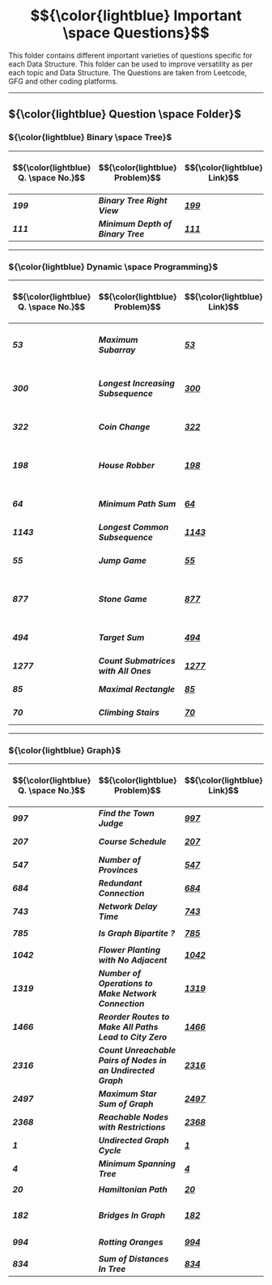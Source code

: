 # $${\color{lightblue} Important \space Questions}$$

This folder contains different important varieties of questions specific for each Data Structure. This folder can be used to improve versatility as per each topic and Data Structure. The Questions are taken from Leetcode, GFG and other coding platforms.

-----

## ${\color{lightblue} Question \space Folder}$

### ${\color{lightblue} Binary \space Tree}$

| $${\color{lightblue} Q. \space No.}$$ | $${\color{lightblue} Problem}$$ | $${\color{lightblue} Link}$$ | $${\color{lightblue} Hints}$$ | $${\color{lightblue} Similar}$$ | $${\color{lightblue} Coding\space Platform}$$ | $${\color{lightblue} Algorithm}$$ |
|-|-|-|-|-|-|-|
| ***199*** | ***Binary Tree Right View*** | ***[199](https://leetcode.com/problems/binary-tree-right-side-view/description/)*** | ***[Hints](https://leetcode.com/problems/binary-tree-right-side-view/solutions/5554468/binary-tree-right-view-simplified-java/)*** | ***[116](https://leetcode.com/problems/populating-next-right-pointers-in-each-node/), [221](https://www.naukri.com/code360/problems/left-view-of-a-binary-tree_920519?interviewProblemRedirection=true&practice_topic%5B%5D=Binary%2520Trees&sort_entity=company_count&sort_order=DESC&count=25&page=1&search=&leftPanelTabValue=PROBLEM), [347](https://www.naukri.com/code360/problems/top-view-of-the-tree_799401?interviewProblemRedirection=true&practice_topic%5B%5D=Binary%2520Trees&sort_entity=company_count&sort_order=DESC&count=25&page=1&search=Top&leftPanelTabValue=PROBLEM&customSource=studio_nav), [419](https://www.naukri.com/code360/problems/bottom-view-of-binary-tree_893110?interviewProblemRedirection=true&practice_topic%5B%5D=Binary%2520Trees&sort_entity=company_count&sort_order=DESC&count=25&page=1&search=Bottom&leftPanelTabValue=PROBLEM&customSource=studio_nav)*** | <img src="https://img.icons8.com/?size=100&id=AbQBhN9v62Ob&format=png&color=000000" alt="GeeksForGeeks" width="30" />, <img src="https://assets.leetcode.com/static_assets/public/images/LeetCode_logo.png" alt="Drone" width="30" />, <img src="https://coursereport-production.imgix.net/uploads/school/logo/1323/original/Coding_Ninjas_logo.jpeg?w=70&h=70&dpr=2&q=50" alt="CodingNinjas" width="30"> | ***Tree Views*** |
| ***111*** | ***Minimum Depth of Binary Tree*** | ***[111](https://leetcode.com/problems/minimum-depth-of-binary-tree/description/)*** | ***[Hints](https://leetcode.com/problems/minimum-depth-of-binary-tree/solutions/5554777/minimum-depth-of-binary-tree-simplified-java/)*** | ***[102](https://leetcode.com/problems/binary-tree-level-order-traversal/), [104](https://leetcode.com/problems/maximum-depth-of-binary-tree/description/), [543](https://leetcode.com/problems/diameter-of-binary-tree/description/), [549](https://www.naukri.com/code360/problems/replace-node-with-depth_794947?interviewProblemRedirection=true&search=depth&practice_topic%5B%5D=Binary%2520Trees&sort_entity=company_count&sort_order=DESC&count=25&page=1&leftPanelTabValue=PROBLEM&customSource=studio_nav), [659](https://www.naukri.com/code360/problems/list-of-depths_1229511?interviewProblemRedirection=true&search=depth&practice_topic%5B%5D=Binary%2520Trees&sort_entity=company_count&sort_order=DESC&count=25&page=1&leftPanelTabValue=PROBLEM&customSource=studio_nav)*** | <img src="https://assets.leetcode.com/static_assets/public/images/LeetCode_logo.png" alt="Drone" width="30" />, <img src="https://coursereport-production.imgix.net/uploads/school/logo/1323/original/Coding_Ninjas_logo.jpeg?w=70&h=70&dpr=2&q=50" alt="CodingNinjas" width="30"> | ***Depth and Diameter*** |

----

### ${\color{lightblue} Dynamic \space Programming}$

| $${\color{lightblue} Q. \space No.}$$ | $${\color{lightblue} Problem}$$ | $${\color{lightblue} Link}$$ | $${\color{lightblue} Hints}$$ | $${\color{lightblue} Similar}$$ | $${\color{lightblue} Coding\space Platform}$$ | $${\color{lightblue} Algorithm}$$ |
|-|-|-|-|-|-|-|
| ***53*** | ***Maximum Subarray*** | ***[53](https://leetcode.com/problems/maximum-subarray/description/)*** | ***[Hints](https://leetcode.com/problems/maximum-subarray/solutions/5331314/maximum-subarray-simplified-java/)*** | ***[121](https://leetcode.com/problems/best-time-to-buy-and-sell-stock/), [152](https://leetcode.com/problems/maximum-product-subarray/), [697](https://leetcode.com/problems/degree-of-an-array/), [978](https://leetcode.com/problems/longest-turbulent-subarray/), [1749](https://leetcode.com/problems/maximum-absolute-sum-of-any-subarray/), [2272](https://leetcode.com/problems/substring-with-largest-variance/), [2302](https://leetcode.com/problems/count-subarrays-with-score-less-than-k/), [2321](https://leetcode.com/problems/maximum-score-of-spliced-array/), [2496](https://leetcode.com/problems/maximum-value-of-a-string-in-an-array/), [2600](https://leetcode.com/problems/k-items-with-the-maximum-sum/), [2606](https://leetcode.com/problems/find-the-substring-with-maximum-cost/), [3026](https://leetcode.com/problems/maximum-good-subarray-sum/)*** | <img src="https://img.icons8.com/?size=100&id=AbQBhN9v62Ob&format=png&color=000000" alt="GeeksForGeeks" width="30" />, <img src="https://assets.leetcode.com/static_assets/public/images/LeetCode_logo.png" alt="Drone" width="30" />, <img src="https://coursereport-production.imgix.net/uploads/school/logo/1323/original/Coding_Ninjas_logo.jpeg?w=70&h=70&dpr=2&q=50" alt="CodingNinjas" width="30"> | ***Kadane*** |
| ***300*** | ***Longest Increasing Subsequence*** | ***[300](https://leetcode.com/problems/longest-increasing-subsequence/description/)*** | ***[Hints](https://leetcode.com/problems/longest-increasing-subsequence/solutions/5336343/longest-increasing-subsequence-simplified-java/)*** | ***[334](https://leetcode.com/problems/increasing-triplet-subsequence/), [354](https://leetcode.com/problems/russian-doll-envelopes/). [646](https://leetcode.com/problems/maximum-length-of-pair-chain/), [673](https://leetcode.com/problems/number-of-longest-increasing-subsequence/), [712](https://leetcode.com/problems/minimum-ascii-delete-sum-for-two-strings/), [1671](https://leetcode.com/problems/minimum-number-of-removals-to-make-mountain-array/), [2370](https://leetcode.com/problems/longest-ideal-subsequence/), [2407](https://leetcode.com/problems/longest-increasing-subsequence-ii/), [3176](https://leetcode.com/problems/find-the-maximum-length-of-a-good-subsequence-i/), [3177](https://leetcode.com/problems/find-the-maximum-length-of-a-good-subsequence-ii/), [3201](https://leetcode.com/problems/find-the-maximum-length-of-valid-subsequence-i/), [3202](https://leetcode.com/problems/find-the-maximum-length-of-valid-subsequence-ii/)*** | <img src="https://assets.leetcode.com/static_assets/public/images/LeetCode_logo.png" alt="Drone" width="30" />, <img src="https://coursereport-production.imgix.net/uploads/school/logo/1323/original/Coding_Ninjas_logo.jpeg?w=70&h=70&dpr=2&q=50" alt="CodingNinjas" width="30"> | ***Subsequence Overlapping*** |
| ***322*** | ***Coin Change*** | ***[322](https://leetcode.com/problems/coin-change/description/)*** | [Hints](https://leetcode.com/problems/coin-change/solutions/5569176/coin-change-simplified-java/) | ***[983](https://leetcode.com/problems/minimum-cost-for-tickets/), [2218](https://leetcode.com/problems/maximum-value-of-k-coins-from-piles/), [2224](https://leetcode.com/problems/minimum-number-of-operations-to-convert-time/), [2547](https://leetcode.com/problems/minimum-cost-to-split-an-array/), [2902](https://leetcode.com/problems/count-of-sub-multisets-with-bounded-sum/), [2915](https://leetcode.com/problems/length-of-the-longest-subsequence-that-sums-to-target/), [2952](https://leetcode.com/problems/minimum-number-of-coins-to-be-added/)*** | <img src="https://img.icons8.com/?size=100&id=AbQBhN9v62Ob&format=png&color=000000" alt="GeeksForGeeks" width="30" />, <img src="https://assets.leetcode.com/static_assets/public/images/LeetCode_logo.png" alt="Drone" width="30" />, <img src="https://coursereport-production.imgix.net/uploads/school/logo/1323/original/Coding_Ninjas_logo.jpeg?w=70&h=70&dpr=2&q=50" alt="CodingNinjas" width="30"> | ***Unbounded Knapsack*** | 
| ***198*** | ***House Robber*** | ***[198](https://leetcode.com/problems/house-robber/description/)*** | ***[Hints](https://leetcode.com/problems/house-robber/solutions/5570005/house-robber-simplified-java/)*** | ***[213](https://leetcode.com/problems/house-robber-ii/), [246](https://www.naukri.com/code360/problems/painting-fences_920549?interviewProblemRedirection=true&search=Paint&practice_topic%5B%5D=Dynamic%2520Programming&sort_entity=company_count&sort_order=DESC&count=25&page=1), [318](https://www.naukri.com/code360/problems/paint-house_1460385?interviewProblemRedirection=true&search=Paint&practice_topic%5B%5D=Dynamic%2520Programming&sort_entity=company_count&sort_order=DESC&count=25&page=1&leftPanelTabValue=PROBLEM&customSource=studio_nav), [337](https://leetcode.com/problems/house-robber-iii/), [740](https://leetcode.com/problems/delete-and-earn/), [2140](https://leetcode.com/problems/solving-questions-with-brainpower/), [2320](https://leetcode.com/problems/count-number-of-ways-to-place-houses/), [2560](https://leetcode.com/problems/house-robber-iv/), [2581](https://www.naukri.com/code360/problems/ninja-s-contract_1459321?interviewProblemRedirection=true&search=Paint&practice_topic%5B%5D=Dynamic%2520Programming&sort_entity=company_count&sort_order=DESC&count=25&page=1&leftPanelTabValue=PROBLEM&customSource=studio_nav), [2582](https://www.naukri.com/code360/problems/painting-job_2460769?interviewProblemRedirection=true&search=Paint&practice_topic%5B%5D=Dynamic%2520Programming&sort_entity=company_count&sort_order=DESC&count=25&page=1&leftPanelTabValue=PROBLEM&customSource=studio_nav), [2717](https://www.naukri.com/code360/problems/painting-fences_920549?interviewProblemRedirection=true&search=Paint&practice_topic%5B%5D=Dynamic%2520Programming&sort_entity=company_count&sort_order=DESC&count=25&page=1&leftPanelTabValue=PROBLEM&customSource=studio_nav)*** | <img src="https://img.icons8.com/?size=100&id=AbQBhN9v62Ob&format=png&color=000000" alt="GeeksForGeeks" width="30" />, <img src="https://assets.leetcode.com/static_assets/public/images/LeetCode_logo.png" alt="Drone" width="30" />, <img src="https://coursereport-production.imgix.net/uploads/school/logo/1323/original/Coding_Ninjas_logo.jpeg?w=70&h=70&dpr=2&q=50" alt="CodingNinjas" width="30"> | ***Take or Leave*** |
| ***64*** | ***Minimum Path Sum*** | ***[64](https://leetcode.com/problems/minimum-path-sum/description/)*** | ***[Hints](https://leetcode.com/problems/minimum-path-sum/solutions/5570310/minimum-path-sum-simplified-java/)*** | ***[174](https://leetcode.com/problems/dungeon-game/), [741](https://leetcode.com/problems/cherry-pickup/), [1937](https://leetcode.com/problems/maximum-number-of-points-with-cost/), [2087](https://leetcode.com/problems/minimum-cost-homecoming-of-a-robot-in-a-grid/), [2304](https://leetcode.com/problems/minimum-path-cost-in-a-grid/), [2435](https://leetcode.com/problems/paths-in-matrix-whose-sum-is-divisible-by-k/), [2662](https://leetcode.com/problems/minimum-cost-of-a-path-with-special-roads/)*** | <img src="https://img.icons8.com/?size=100&id=AbQBhN9v62Ob&format=png&color=000000" alt="GeeksForGeeks" width="30" />, <img src="https://assets.leetcode.com/static_assets/public/images/LeetCode_logo.png" alt="Drone" width="30" />, <img src="https://coursereport-production.imgix.net/uploads/school/logo/1323/original/Coding_Ninjas_logo.jpeg?w=70&h=70&dpr=2&q=50" alt="CodingNinjas" width="30"> | ***Matrix Paths*** |
| ***1143*** | ***Longest Common Subsequence*** | ***[1143](https://leetcode.com/problems/longest-common-subsequence/description/)*** | ***[Hints](https://leetcode.com/problems/longest-common-subsequence/solutions/5572571/longest-common-subsequence-simplified-java/)*** | ***[516](https://leetcode.com/problems/longest-palindromic-subsequence/),  [583](https://leetcode.com/problems/delete-operation-for-two-strings/), [1092](https://leetcode.com/problems/shortest-common-supersequence/), [2207](https://leetcode.com/problems/maximize-number-of-subsequences-in-a-string/), [2565](https://leetcode.com/problems/subsequence-with-the-minimum-score/)*** | <img src="https://img.icons8.com/?size=100&id=AbQBhN9v62Ob&format=png&color=000000" alt="GeeksForGeeks" width="30" />, <img src="https://assets.leetcode.com/static_assets/public/images/LeetCode_logo.png" alt="Drone" width="30" />, <img src="https://coursereport-production.imgix.net/uploads/school/logo/1323/original/Coding_Ninjas_logo.jpeg?w=70&h=70&dpr=2&q=50" alt="CodingNinjas" width="30"> | ***Subsequence*** |
| ***55*** | ***Jump Game*** | ***[55](https://leetcode.com/problems/jump-game/description/)*** | ***[Hints](https://leetcode.com/problems/jump-game/solutions/5331605/jump-game-simplified-java/)*** | ***[45](https://leetcode.com/problems/jump-game-ii/), [121](https://leetcode.com/problems/best-time-to-buy-and-sell-stock/description/), [122](https://leetcode.com/problems/best-time-to-buy-and-sell-stock-ii/), [123](https://leetcode.com/problems/best-time-to-buy-and-sell-stock-iii/), [188](https://leetcode.com/problems/best-time-to-buy-and-sell-stock-iv/), [309](https://leetcode.com/problems/best-time-to-buy-and-sell-stock-with-cooldown/), [1306](https://leetcode.com/problems/jump-game-iii/), [1871](https://leetcode.com/problems/jump-game-vii/), [2617](https://leetcode.com/problems/minimum-number-of-visited-cells-in-a-grid/), [2789](https://leetcode.com/problems/largest-element-in-an-array-after-merge-operations/)*** | <img src="https://img.icons8.com/?size=100&id=AbQBhN9v62Ob&format=png&color=000000" alt="GeeksForGeeks" width="30" />, <img src="https://assets.leetcode.com/static_assets/public/images/LeetCode_logo.png" alt="Drone" width="30" />, <img src="https://coursereport-production.imgix.net/uploads/school/logo/1323/original/Coding_Ninjas_logo.jpeg?w=70&h=70&dpr=2&q=50" alt="CodingNinjas" width="30"> | ***Jumps*** |
| ***877*** | ***Stone Game*** | ***[877](https://leetcode.com/problems/stone-game/description/)*** | ***[Hints](https://leetcode.com/problems/stone-game/solutions/5246012/stone-game-simplified-java/)*** | ***[375](https://leetcode.com/problems/guess-number-higher-or-lower-ii/), [464](https://leetcode.com/problems/can-i-win/description/), [486](https://leetcode.com/problems/predict-the-winner/), [790](https://leetcode.com/problems/domino-and-tromino-tiling/description/), [1563](https://leetcode.com/problems/stone-game-v/), [1686](https://leetcode.com/problems/stone-game-vi/), [1690](https://leetcode.com/problems/stone-game-vii/), [1872](https://leetcode.com/problems/stone-game-viii/), [2029](https://leetcode.com/problems/stone-game-ix/), [2396](https://leetcode.com/problems/strictly-palindromic-number/), [2786](https://leetcode.com/problems/visit-array-positions-to-maximize-score/)*** | <img src="https://img.icons8.com/?size=100&id=AbQBhN9v62Ob&format=png&color=000000" alt="GeeksForGeeks" width="30" />, <img src="https://assets.leetcode.com/static_assets/public/images/LeetCode_logo.png" alt="Drone" width="30" />, <img src="https://coursereport-production.imgix.net/uploads/school/logo/1323/original/Coding_Ninjas_logo.jpeg?w=70&h=70&dpr=2&q=50" alt="CodingNinjas" width="30"> | ***Game Thoery*** |
| ***494*** | ***Target Sum*** | ***[494](https://leetcode.com/problems/target-sum/description/)*** | ***[Hints](https://leetcode.com/problems/target-sum/solutions/5574550/target-sum-simplified-java/)*** | ***[39](https://leetcode.com/problems/combination-sum/description/), [40](https://leetcode.com/problems/combination-sum-ii/description/), [115](https://leetcode.com/problems/distinct-subsequences/description/), [216](https://leetcode.com/problems/combination-sum-iii/description/), [368](https://leetcode.com/problems/largest-divisible-subset/description/), [377](https://leetcode.com/problems/combination-sum-iv/description/), [413](https://leetcode.com/problems/arithmetic-slices/description/), [446](https://leetcode.com/problems/arithmetic-slices-ii-subsequence/description/), [718](https://leetcode.com/problems/maximum-length-of-repeated-subarray/description/), [940](https://leetcode.com/problems/distinct-subsequences-ii/description/)*** | <img src="https://img.icons8.com/?size=100&id=AbQBhN9v62Ob&format=png&color=000000" alt="GeeksForGeeks" width="30" />, <img src="https://coursereport-production.imgix.net/uploads/school/logo/1323/original/Coding_Ninjas_logo.jpeg?w=70&h=70&dpr=2&q=50" alt="CodingNinjas" width="30"> | ***Combinatorics*** |
| ***1277*** | ***Count Submatrices with All Ones*** | ***[1277](https://leetcode.com/problems/count-square-submatrices-with-all-ones/description/)*** | ***[Hints](https://leetcode.com/problems/count-square-submatrices-with-all-ones/solutions/5583457/count-square-submatrices-with-all-ones-simplified-java/)*** | ***[62](https://leetcode.com/problems/unique-paths/), [63](https://leetcode.com/problems/unique-paths-ii/), [304](https://leetcode.com/problems/range-sum-query-2d-immutable/description/), [790](https://leetcode.com/problems/domino-and-tromino-tiling/description/), [1301](https://leetcode.com/problems/number-of-paths-with-max-score/description/), [2087](https://leetcode.com/problems/minimum-cost-homecoming-of-a-robot-in-a-grid/), [2088](https://leetcode.com/problems/count-fertile-pyramids-in-a-land/)*** | <img src="https://img.icons8.com/?size=100&id=AbQBhN9v62Ob&format=png&color=000000" alt="GeeksForGeeks" width="30" />, <img src="https://coursereport-production.imgix.net/uploads/school/logo/1323/original/Coding_Ninjas_logo.jpeg?w=70&h=70&dpr=2&q=50" alt="CodingNinjas" width="30"> | ***Matrix Tabulation*** |
| ***85*** | ***Maximal Rectangle*** | ***[85](https://leetcode.com/problems/maximal-rectangle/description/)*** | ***[Hints](https://leetcode.com/problems/maximal-rectangle/solutions/5584072/maximal-rectangle-simplified-java/)*** | ***[84](https://leetcode.com/problems/largest-rectangle-in-histogram/), [221](https://leetcode.com/problems/maximal-square/description/), [764](https://leetcode.com/problems/largest-plus-sign/), [2201](https://leetcode.com/problems/count-artifacts-that-can-be-extracted/), [2132](https://leetcode.com/problems/stamping-the-grid/)*** | <img src="https://img.icons8.com/?size=100&id=AbQBhN9v62Ob&format=png&color=000000" alt="GeeksForGeeks" width="30" />, <img src="https://assets.leetcode.com/static_assets/public/images/LeetCode_logo.png" alt="Drone" width="30" />, <img src="https://coursereport-production.imgix.net/uploads/school/logo/1323/original/Coding_Ninjas_logo.jpeg?w=70&h=70&dpr=2&q=50" alt="CodingNinjas" width="30"> | ***Grid Areas*** |
| ***70*** | ***Climbing Stairs*** | ***[70](https://leetcode.com/problems/climbing-stairs/description/?envType=study-plan-v2&envId=dynamic-programming)*** | ***[Hints](https://leetcode.com/problems/climbing-stairs/solutions/5608383/climbing-stairs-simplified-java/)*** | ***[509](https://leetcode.com/problems/fibonacci-number/description/), [746](https://leetcode.com/problems/min-cost-climbing-stairs/), [2244](https://leetcode.com/problems/minimum-rounds-to-complete-all-tasks/), [2400](https://leetcode.com/problems/number-of-ways-to-reach-a-position-after-exactly-k-steps/)*** | <img src="https://img.icons8.com/?size=100&id=AbQBhN9v62Ob&format=png&color=000000" alt="GeeksForGeeks" width="30" />, <img src="https://assets.leetcode.com/static_assets/public/images/LeetCode_logo.png" alt="Drone" width="30" />, <img src="https://coursereport-production.imgix.net/uploads/school/logo/1323/original/Coding_Ninjas_logo.jpeg?w=70&h=70&dpr=2&q=50" alt="CodingNinjas" width="30"> | ***Many Choice Jumps*** |

----

### ${\color{lightblue} Graph}$

| $${\color{lightblue} Q. \space No.}$$ | $${\color{lightblue} Problem}$$ | $${\color{lightblue} Link}$$ | $${\color{lightblue} Hints}$$ | $${\color{lightblue} Similar}$$ | $${\color{lightblue} Coding\space Platform}$$ | $${\color{lightblue} Algorithm}$$ |
|-|-|-|-|-|-|-|
| ***997*** | ***Find the Town Judge*** | ***[997](https://leetcode.com/problems/find-the-town-judge/description/)*** | ***[Hints](https://leetcode.com/problems/find-the-town-judge/solutions/5490439/find-the-town-judge-simplified-java/)*** | ***[277](https://leetcode.com/problems/find-the-celebrity/), [342](https://www.naukri.com/code360/problems/the-celebrity-problem_982769?interviewProblemRedirection=true&practice_topic%5B%5D=Graph&sort_entity=company_count&sort_order=DESC&count=25&page=1&search=), [1791](https://leetcode.com/problems/find-center-of-star-graph/description/)*** | <img src="https://img.icons8.com/?size=100&id=AbQBhN9v62Ob&format=png&color=000000" alt="GeeksForGeeks" width="30" />, <img src="https://assets.leetcode.com/static_assets/public/images/LeetCode_logo.png" alt="Drone" width="30" /> | ***Center of Gravity*** |
| ***207*** | ***Course Schedule*** | ***[207](https://leetcode.com/problems/course-schedule/description/)*** | ***[Hints](https://leetcode.com/problems/course-schedule/solutions/5490838/course-schedule-simplified-java/)*** | ***[210](https://leetcode.com/problems/course-schedule-ii/), [310](https://leetcode.com/problems/minimum-height-trees/), [459](https://www.naukri.com/code360/problems/kill-the-snipers-ii_1171163?interviewProblemRedirection=true&page=3&practice_topic%5B%5D=Graph&count=25&search=&sort_entity=order&sort_order=ASC), [630](https://leetcode.com/problems/course-schedule-iii/), [791](https://www.geeksforgeeks.org/problems/prerequisite-tasks/1?page=2&category=Graph&sortBy=submissions), [2392](https://leetcode.com/problems/build-a-matrix-with-conditions/)*** | <img src="https://img.icons8.com/?size=100&id=AbQBhN9v62Ob&format=png&color=000000" alt="GeeksForGeeks" width="30" />, <img src="https://assets.leetcode.com/static_assets/public/images/LeetCode_logo.png" alt="Drone" width="30" />, <img src="https://coursereport-production.imgix.net/uploads/school/logo/1323/original/Coding_Ninjas_logo.jpeg?w=70&h=70&dpr=2&q=50" alt="CodingNinjas" width="30"> | ***Topological Sort*** |
| ***547*** | ***Number of Provinces*** | ***[547](https://leetcode.com/problems/number-of-provinces/description/)*** | ***[Hints](https://leetcode.com/problems/number-of-provinces/solutions/5491649/number-of-provinces-simplified-java/)*** | ***[657](https://leetcode.com/problems/robot-return-to-origin/), [2101](https://leetcode.com/problems/detonate-the-maximum-bombs/)*** | <img src="https://img.icons8.com/?size=100&id=AbQBhN9v62Ob&format=png&color=000000" alt="GeeksForGeeks" width="30" />, <img src="https://assets.leetcode.com/static_assets/public/images/LeetCode_logo.png" alt="Drone" width="30" /> | ***Traversal*** |
| ***684*** | ***Redundant Connection*** | ***[684](https://leetcode.com/problems/redundant-connection/description/)*** | ***[Hints](https://leetcode.com/problems/redundant-connection/solutions/5496447/redundant-connection-simplified-java/)*** | ***[685](https://leetcode.com/problems/redundant-connection-ii/), [721](https://leetcode.com/problems/accounts-merge/), [2127](https://leetcode.com/problems/maximum-employees-to-be-invited-to-a-meeting/), [2608](https://leetcode.com/problems/shortest-cycle-in-a-graph/)*** | <img src="https://assets.leetcode.com/static_assets/public/images/LeetCode_logo.png" alt="Drone" width="30" /> | ***Union and Find*** | 
| ***743*** | ***Network Delay Time*** | ***[743](https://leetcode.com/problems/network-delay-time/description/)*** | ***[Hints](https://leetcode.com/problems/network-delay-time/solutions/5507829/network-delay-time-simplified-java/)*** | ***[208](https://www.naukri.com/code360/problems/dijkstra-s-shortest-path_920469?interviewProblemRedirection=true&practice_topic%5B%5D=Graph&sort_entity=company_count&sort_order=DESC&leftPanelTabValue=PROBLEM), [2039](https://leetcode.com/problems/the-time-when-the-network-becomes-idle/), [497](https://www.geeksforgeeks.org/problems/alex-travelling/1?page=5&category=Graph&sortBy=submissions), [2045](https://leetcode.com/problems/second-minimum-time-to-reach-destination/)*** | <img src="https://assets.leetcode.com/static_assets/public/images/LeetCode_logo.png" alt="Drone" width="30" />, <img src="https://coursereport-production.imgix.net/uploads/school/logo/1323/original/Coding_Ninjas_logo.jpeg?w=70&h=70&dpr=2&q=50" alt="CodingNinjas" width="30"> | ***Dijkstra*** | 
| ***785*** | ***Is Graph Bipartite ?*** | ***[785](https://leetcode.com/problems/is-graph-bipartite/description/)*** | ***[Hints](https://leetcode.com/problems/is-graph-bipartite/solutions/5509441/is-graph-bipartite-simplified-java/)*** | ***[287](https://www.naukri.com/code360/problems/colour-the-graph_13022?interviewProblemRedirection=true&page=1&practice_topic%5B%5D=Graph&count=25&search=&sort_entity=order&sort_order=ASC), [2493](https://leetcode.com/problems/divide-nodes-into-the-maximum-number-of-groups/)*** | <img src="https://img.icons8.com/?size=100&id=AbQBhN9v62Ob&format=png&color=000000" alt="GeeksForGeeks" width="30" />, <img src="https://assets.leetcode.com/static_assets/public/images/LeetCode_logo.png" alt="Drone" width="30" />, <img src="https://coursereport-production.imgix.net/uploads/school/logo/1323/original/Coding_Ninjas_logo.jpeg?w=70&h=70&dpr=2&q=50" alt="CodingNinjas" width="30"> | ***Graph Coloring*** |
| ***1042*** | ***Flower Planting with No Adjacent*** | ***[1042](https://leetcode.com/problems/flower-planting-with-no-adjacent/description/)*** | ***[Hints](https://leetcode.com/problems/flower-planting-with-no-adjacent/solutions/5510312/flower-planting-with-no-adjacent-simplified-java/)*** | | <img src="https://assets.leetcode.com/static_assets/public/images/LeetCode_logo.png" alt="Drone" width="30" /> | ***Adjacent Coloring*** |  
| ***1319*** | ***Number of Operations to Make Network Connection*** | ***[1319](https://leetcode.com/problems/number-of-operations-to-make-network-connected/description/)*** | ***[Hints](https://leetcode.com/problems/number-of-operations-to-make-network-connected/solutions/5514486/number-of-operations-to-make-network-connected-simplified-java/)*** | ***[1584](https://leetcode.com/problems/min-cost-to-connect-all-points/description/)*** | <img src="https://assets.leetcode.com/static_assets/public/images/LeetCode_logo.png" alt="Drone" width="30" /> | ***Connect Components*** |
| ***1466*** | ***Reorder Routes to Make All Paths Lead to City Zero*** | ***[1466](https://leetcode.com/problems/reorder-routes-to-make-all-paths-lead-to-the-city-zero/description/)*** | ***[Hints](https://leetcode.com/problems/reorder-routes-to-make-all-paths-lead-to-the-city-zero/solutions/5515456/reorder-routes-to-make-all-paths-lead-to-city-zero-simplified-java/)*** | ***[2858](https://leetcode.com/problems/minimum-edge-reversals-so-every-node-is-reachable/)*** | <img src="https://assets.leetcode.com/static_assets/public/images/LeetCode_logo.png" alt="Drone" width="30" /> | ***Edge Shifting*** |
| ***2316*** | ***Count Unreachable Pairs of Nodes in an Undirected Graph*** | ***[2316](https://leetcode.com/problems/count-unreachable-pairs-of-nodes-in-an-undirected-graph/description/)*** | ***[Hints](https://leetcode.com/problems/count-unreachable-pairs-of-nodes-in-an-undirected-graph/solutions/5515682/count-unreachable-pairs-of-nodes-in-an-undirected-graph-simplified-java/)*** | ***[200](https://leetcode.com/problems/number-of-islands/)*** | <img src="https://assets.leetcode.com/static_assets/public/images/LeetCode_logo.png" alt="Drone" width="30" /> | ***Disjoint Set Union*** |
| ***2497*** | ***Maximum Star Sum of Graph*** | ***[2497](https://leetcode.com/problems/maximum-star-sum-of-a-graph/description/)*** | ***[Hints](https://leetcode.com/problems/maximum-star-sum-of-a-graph/solutions/5516072/maximum-star-sum-of-graph-simplified-java/)*** | ***[1719](https://leetcode.com/problems/number-of-ways-to-reconstruct-a-tree/)*** | <img src="https://assets.leetcode.com/static_assets/public/images/LeetCode_logo.png" alt="Drone" width="30" /> | ***Weighted Center of Gravity*** |
| ***2368*** | ***Reachable Nodes with Restrictions*** | ***[2368](https://leetcode.com/problems/reachable-nodes-with-restrictions/description/)*** | ***[Hints](https://leetcode.com/problems/reachable-nodes-with-restrictions/solutions/5516825/reachable-nodes-with-restrictions-simplified-java/)*** | ***[752](https://leetcode.com/problems/open-the-lock/), [1654](https://leetcode.com/problems/minimum-jumps-to-reach-home/)*** | <img src="https://assets.leetcode.com/static_assets/public/images/LeetCode_logo.png" alt="Drone" width="30" /> | ***Constrained Traversal*** |
| ***1*** | ***Undirected Graph Cycle*** | ***[1](https://www.geeksforgeeks.org/problems/detect-cycle-in-an-undirected-graph/1?page=1&category=Graph&sortBy=submissions)*** | ***[Hints](https://github.com/VishuKalier2003/GeeksForGeeks/blob/main/Graph/UndirectedGraph.md)*** | ***[2](https://www.geeksforgeeks.org/problems/detect-cycle-in-a-directed-graph/1?page=1&category=Graph&sortBy=submissions), [238](https://www.geeksforgeeks.org/problems/negative-weight-cycle3504/1?page=2&category=Graph&sortBy=submissions), [317](https://www.geeksforgeeks.org/problems/is-it-a-tree/1?page=3&category=Graph&sortBy=submissions)*** | <img src="https://img.icons8.com/?size=100&id=AbQBhN9v62Ob&format=png&color=000000" alt="GeeksForGeeks" width="30" /> | ***Parent Traversal*** |
| ***4*** | ***Minimum Spanning Tree*** | ***[4](https://www.geeksforgeeks.org/problems/minimum-spanning-tree/1?page=1&category=Graph&sortBy=submissions)*** | ***[Hints](https://github.com/VishuKalier2003/GeeksForGeeks/blob/main/Graph/MinimumSpanningTree.md)*** | ***[128](https://www.geeksforgeeks.org/problems/cheapest-flights-within-k-stops/1?page=4&category=Graph&sortBy=submissions), [480](https://www.naukri.com/code360/problems/water-supply-in-a-village_1380956?interviewProblemRedirection=true&practice_topic%5B%5D=Graph&leftPanelTabValue=PROBLEM&count=25&page=1&search=&sort_entity=order&sort_order=ASC)***  | <img src="https://img.icons8.com/?size=100&id=AbQBhN9v62Ob&format=png&color=000000" alt="GeeksForGeeks" width="30" /> | ***Prim's or Krushkal Algorithm*** |
| ***20*** | ***Hamiltonian Path*** | ***[20](https://www.geeksforgeeks.org/problems/hamiltonian-path2522/1?page=3&category=Graph&sortBy=submissions)*** | ***[Hints](https://github.com/VishuKalier2003/GeeksForGeeks/blob/main/Graph/Hamiltonian.md)*** | ***[76](https://www.geeksforgeeks.org/problems/euler-circuit-and-path/1?page=3&category=Graph&sortBy=submissions), [1029](https://www.geeksforgeeks.org/problems/chinese-postman/1?page=6&category=Graph&sortBy=submissions)*** | <img src="https://img.icons8.com/?size=100&id=AbQBhN9v62Ob&format=png&color=000000" alt="GeeksForGeeks" width="30" /> | ***Hamiltonian*** |
| ***182*** | ***Bridges In Graph*** | ***[182](https://www.naukri.com/code360/problems/bridges-in-graph_893026?interviewProblemRedirection=true&practice_topic%5B%5D=Graph&sort_entity=company_count&sort_order=DESC&count=25&page=4&search=&leftPanelTabValue=PROBLEM)*** | ***[Hints](https://github.com/VishuKalier2003/GeeksForGeeks/blob/main/Graph/StronglyConnectedComponents.md)*** | ***[200](https://www.geeksforgeeks.org/problems/kill-captain-america0228/1?page=5&category=Graph&sortBy=submissions), [224](https://www.geeksforgeeks.org/problems/doctor-strange2206/1?page=5&category=Graph&sortBy=submissions), [1236](https://www.geeksforgeeks.org/problems/maximum-connected-group/1?page=3&category=Graph&sortBy=submissions), [1411](https://www.geeksforgeeks.org/problems/strongly-connected-components-kosarajus-algo/1?page=2&category=Graph&sortBy=submissions), [2386](https://www.naukri.com/code360/problems/number-of-connected-computers_1281389?interviewProblemRedirection=true&page=1&practice_topic%5B%5D=Graph&sort_entity=company_count&sort_order=DESC&count=25&search=), [2497](https://www.geeksforgeeks.org/problems/critical-connections/1?page=4&category=Graph&sortBy=submissions)*** | <img src="https://img.icons8.com/?size=100&id=AbQBhN9v62Ob&format=png&color=000000" alt="GeeksForGeeks" width="30" />, <img src="https://coursereport-production.imgix.net/uploads/school/logo/1323/original/Coding_Ninjas_logo.jpeg?w=70&h=70&dpr=2&q=50" alt="CodingNinjas" width="30"> | ***Tarjan's Strongly Connected Component*** |
| ***994*** | ***Rotting Oranges*** | ***[994](https://leetcode.com/problems/rotting-oranges/description/)*** | ***[Hints](https://leetcode.com/problems/rotting-oranges/solutions/5530162/rotting-oranges-simplified-java/)*** | ***[238](https://www.geeksforgeeks.org/problems/covid-spread--141631/1?page=5&category=Graph&sortBy=submissions), [523](https://www.geeksforgeeks.org/problems/fill-the-tank3026/1?page=5&category=Graph&sortBy=submissions), [892](https://www.geeksforgeeks.org/problems/find-number-of-closed-islands/1?page=4&category=Graph&sortBy=submissions), [924](https://leetcode.com/problems/minimize-malware-spread/description/)*** | <img src="https://img.icons8.com/?size=100&id=AbQBhN9v62Ob&format=png&color=000000" alt="GeeksForGeeks" width="30" />, <img src="https://assets.leetcode.com/static_assets/public/images/LeetCode_logo.png" alt="Drone" width="30" /> | ***Simulation*** |
| ***834*** | ***Sum of Distances In Tree*** | ***[834](https://leetcode.com/problems/sum-of-distances-in-tree/description/)*** | ***[Hints](https://leetcode.com/problems/sum-of-distances-in-tree/solutions/5537330/sum-of-distances-in-tree-simplified-java/)*** | ***[997](https://leetcode.com/problems/distribute-coins-in-binary-tree/), [2049](https://leetcode.com/problems/count-nodes-with-the-highest-score/), [2603](https://leetcode.com/problems/collect-coins-in-a-tree/), [2925](https://leetcode.com/problems/maximum-score-after-applying-operations-on-a-tree/), [3067](https://leetcode.com/problems/count-pairs-of-connectable-servers-in-a-weighted-tree-network/)*** | <img src="https://assets.leetcode.com/static_assets/public/images/LeetCode_logo.png" alt="Drone" width="30" /> | ***Re-Rooting DP*** |






